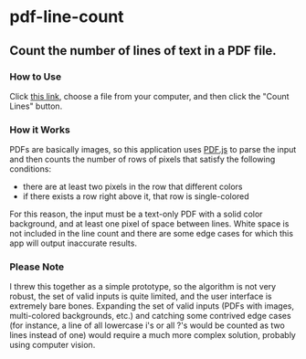 # pdf-line-count

## Count the number of lines of text in a PDF file.

### How to Use

Click [this link](https://st234pa.github.io/pdf-line-count/), choose a file from your computer, and then click the "Count Lines" button.

### How it Works
PDFs are basically images, so this application uses [PDF.js](https://mozilla.github.io/pdf.js/) to parse the input and then counts the number of rows of pixels that satisfy the following conditions:
- there are at least two pixels in the row that different colors
- if there exists a row right above it, that row is single-colored

For this reason, the input must be a text-only PDF with a solid color background, and at least one pixel of space between lines. White space is not included in the line count and there are some edge cases for which this app will output inaccurate results.
### Please Note
I threw this together as a simple prototype, so the algorithm is not very robust,
the set of valid inputs is quite limited,
and the user interface is extremely bare bones.
Expanding the set of valid inputs (PDFs with images, multi-colored backgrounds, etc.) and catching some contrived edge cases (for instance, a line of all lowercase i's or all ?'s would be counted as two lines instead of one)
would require a much more complex solution, probably using computer vision.
